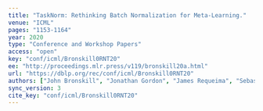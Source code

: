 ```yaml
---
title: "TaskNorm: Rethinking Batch Normalization for Meta-Learning."
venue: "ICML"
pages: "1153-1164"
year: 2020
type: "Conference and Workshop Papers"
access: "open"
key: "conf/icml/Bronskill0RNT20"
ee: "http://proceedings.mlr.press/v119/bronskill20a.html"
url: "https://dblp.org/rec/conf/icml/Bronskill0RNT20"
authors: ["John Bronskill", "Jonathan Gordon", "James Requeima", "Sebastian Nowozin", "Richard E. Turner"]
sync_version: 3
cite_key: "conf/icml/Bronskill0RNT20"
---
```

